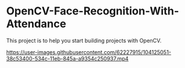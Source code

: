 # OpenCV-Face-Recognition-With-Attendance
This project is to help you start building projects with OpenCV.


https://user-images.githubusercontent.com/62227915/104125051-38c53400-534c-11eb-845a-a9354c250937.mp4
